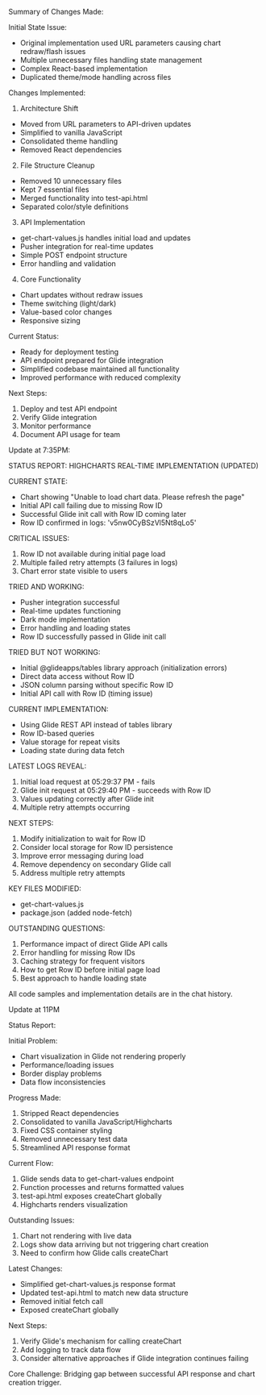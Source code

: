 Summary of Changes Made:

Initial State Issue:

- Original implementation used URL parameters causing chart redraw/flash issues
- Multiple unnecessary files handling state management
- Complex React-based implementation
- Duplicated theme/mode handling across files

Changes Implemented:

1. Architecture Shift

- Moved from URL parameters to API-driven updates
- Simplified to vanilla JavaScript
- Consolidated theme handling
- Removed React dependencies

2. File Structure Cleanup

- Removed 10 unnecessary files
- Kept 7 essential files
- Merged functionality into test-api.html
- Separated color/style definitions

3. API Implementation

- get-chart-values.js handles initial load and updates
- Pusher integration for real-time updates
- Simple POST endpoint structure
- Error handling and validation

4. Core Functionality

- Chart updates without redraw issues
- Theme switching (light/dark)
- Value-based color changes
- Responsive sizing

Current Status:

- Ready for deployment testing
- API endpoint prepared for Glide integration
- Simplified codebase maintained all functionality
- Improved performance with reduced complexity

Next Steps:

1. Deploy and test API endpoint
2. Verify Glide integration
3. Monitor performance
4. Document API usage for team

Update at 7:35PM:

STATUS REPORT: HIGHCHARTS REAL-TIME IMPLEMENTATION (UPDATED)

CURRENT STATE:

- Chart showing "Unable to load chart data. Please refresh the page"
- Initial API call failing due to missing Row ID
- Successful Glide init call with Row ID coming later
- Row ID confirmed in logs: 'v5nw0CyBSzVl5Nt8qLo5'

CRITICAL ISSUES:

1. Row ID not available during initial page load
2. Multiple failed retry attempts (3 failures in logs)
3. Chart error state visible to users

TRIED AND WORKING:

- Pusher integration successful
- Real-time updates functioning
- Dark mode implementation
- Error handling and loading states
- Row ID successfully passed in Glide init call

TRIED BUT NOT WORKING:

- Initial @glideapps/tables library approach (initialization errors)
- Direct data access without Row ID
- JSON column parsing without specific Row ID
- Initial API call with Row ID (timing issue)

CURRENT IMPLEMENTATION:

- Using Glide REST API instead of tables library
- Row ID-based queries
- Value storage for repeat visits
- Loading state during data fetch

LATEST LOGS REVEAL:

1. Initial load request at 05:29:37 PM - fails
2. Glide init request at 05:29:40 PM - succeeds with Row ID
3. Values updating correctly after Glide init
4. Multiple retry attempts occurring

NEXT STEPS:

1. Modify initialization to wait for Row ID
2. Consider local storage for Row ID persistence
3. Improve error messaging during load
4. Remove dependency on secondary Glide call
5. Address multiple retry attempts

KEY FILES MODIFIED:

- get-chart-values.js
- package.json (added node-fetch)

OUTSTANDING QUESTIONS:

1. Performance impact of direct Glide API calls
2. Error handling for missing Row IDs
3. Caching strategy for frequent visitors
4. How to get Row ID before initial page load
5. Best approach to handle loading state

All code samples and implementation details are in the chat history.

Update at 11PM

Status Report:

Initial Problem:

- Chart visualization in Glide not rendering properly
- Performance/loading issues
- Border display problems
- Data flow inconsistencies

Progress Made:

1. Stripped React dependencies
2. Consolidated to vanilla JavaScript/Highcharts
3. Fixed CSS container styling
4. Removed unnecessary test data
5. Streamlined API response format

Current Flow:

1. Glide sends data to get-chart-values endpoint
2. Function processes and returns formatted values
3. test-api.html exposes createChart globally
4. Highcharts renders visualization

Outstanding Issues:

1. Chart not rendering with live data
2. Logs show data arriving but not triggering chart creation
3. Need to confirm how Glide calls createChart

Latest Changes:

- Simplified get-chart-values.js response format
- Updated test-api.html to match new data structure
- Removed initial fetch call
- Exposed createChart globally

Next Steps:

1. Verify Glide's mechanism for calling createChart
2. Add logging to track data flow
3. Consider alternative approaches if Glide integration continues failing

Core Challenge:
Bridging gap between successful API response and chart creation trigger.
